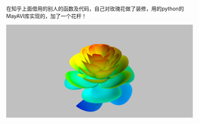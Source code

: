 在知乎上面借用的别人的函数及代码，自己对玫瑰花做了装修，用的python的MayAVI库实现的，加了一个花杆！


![image](https://github.com/Lovephysics/little-tricks/blob/master/rose/demo1.png)
